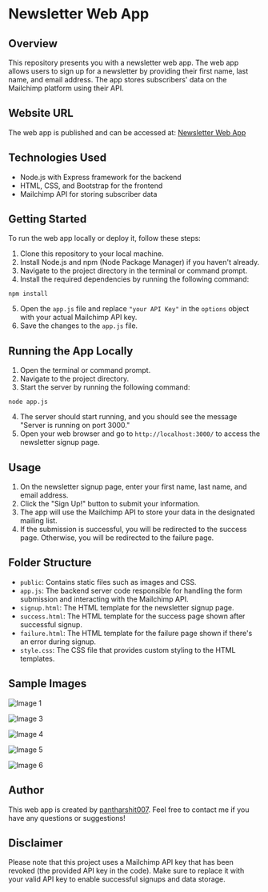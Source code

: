 # Newsletter Web App

## Overview

This repository presents you with a newsletter web app. The web app allows users to sign up for a newsletter by providing their first name, last name, and email address. The app stores subscribers' data on the Mailchimp platform using their API.

## Website URL

The web app is published and can be accessed at: [Newsletter Web App](https://newsletter007.onrender.com/)

## Technologies Used

- Node.js with Express framework for the backend
- HTML, CSS, and Bootstrap for the frontend
- Mailchimp API for storing subscriber data

## Getting Started

To run the web app locally or deploy it, follow these steps:

1. Clone this repository to your local machine.
2. Install Node.js and npm (Node Package Manager) if you haven't already.
3. Navigate to the project directory in the terminal or command prompt.
4. Install the required dependencies by running the following command:

```npm install```

5. Open the `app.js` file and replace `"your API Key"` in the `options` object with your actual Mailchimp API key.
6. Save the changes to the `app.js` file.

## Running the App Locally

1. Open the terminal or command prompt.
2. Navigate to the project directory.
3. Start the server by running the following command:

```node app.js```

4. The server should start running, and you should see the message "Server is running on port 3000."
5. Open your web browser and go to `http://localhost:3000/` to access the newsletter signup page.

## Usage

1. On the newsletter signup page, enter your first name, last name, and email address.
2. Click the "Sign Up!" button to submit your information.
3. The app will use the Mailchimp API to store your data in the designated mailing list.
4. If the submission is successful, you will be redirected to the success page. Otherwise, you will be redirected to the failure page.

## Folder Structure

- `public`: Contains static files such as images and CSS.
- `app.js`: The backend server code responsible for handling the form submission and interacting with the Mailchimp API.
- `signup.html`: The HTML template for the newsletter signup page.
- `success.html`: The HTML template for the success page shown after successful signup.
- `failure.html`: The HTML template for the failure page shown if there's an error during signup.
- `style.css`: The CSS file that provides custom styling to the HTML templates.

## Sample Images

![Image 1](public/Images/img1.png)

![Image 3](public/Images/img3.png)

![Image 4](public/Images/img4.png)

![Image 5](public/Images/img5.png)

![Image 6](public/Images/img6.png)


## Author

This web app is created by [pantharshit007](https://github.com/pantharshit007). Feel free to contact me if you have any questions or suggestions!

## Disclaimer

Please note that this project uses a Mailchimp API key that has been revoked (the provided API key in the code). Make sure to replace it with your valid API key to enable successful signups and data storage.
